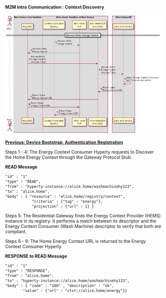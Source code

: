 #### M2M Intra Communication : Context Discovery

<!--
@startuml "m2m-intra-comm-3-discovery.png"

autonumber

!define SHOW_RuntimeA

!define SHOW_NativeAtRuntimeA

!define SHOW_SP1SandboxAtRuntimeA
!define SHOW_Protostub1AtRuntimeA
!define SHOW_ServiceProvider1HypertyAtRuntimeA
!define SHOW_ServiceProvider1RouterAtRuntimeA

!define SHOW_CoreRuntimeA
!define SHOW_MsgBUSAtRuntimeA

!define SHOW_SP1

!include runtime_objects.plantuml

== Discover Home Energy Context ==

SP1H@A -> Router1@A : discover Home\nEnergy Context

Router1@A -> BUS@A : discover Home\nEnergy Context

Proto1@A <- BUS@A : discover Home\nEnergy Context\n+Access Token

SP1 <- Proto1@A : discover Home\nEnergy Context\n+Access Token

SP1 -> SP1 : match Energy Context Consumer\nand Producer descriptors

SP1 -> Proto1@A : Return Home \nEnergy Context URL

Proto1@A -> BUS@A : Return Home \nEnergy Context URL

Router1@A <- BUS@A : Return Home \nEnergy Context URL

SP1H@A <- Router1@A : Return Home \nEnergy Context URL

@enduml
-->


![Context Discovery in M2M Intradomain Communication](m2m-intra-comm-3-discovery.png)

**[Previous: Device Bootstrap, Authentication Registration](m2m-bootstrap-auth-registration.md)**

Steps 1 - 4: The Energy Context Consumer Hyperty requests to Discover the Home Energy Context through the Gateway Protocol Stub.

**READ Message**

```
"id" : "1"
"type" : "READ",
"from" : "hyperty-instance://alice.home/washmachinehy123",
"to" : "alice.home",
"body" : { "resource" : "alice.home/registry/context", 
			"criteria" : {"tag" : "energy"},
			"projection" : {"url" : 1} }
```


Steps 5: The Residential Gateway finds the Energy Context Provider (HEMS) instance in its registry. It performs a match between its descriptor and the Energy Context Consumer (Wash Machine) descriptor to verify that both are compliant. 

Steps 6 - 9: The Home Energy Context URL is returned to the Energy Context Consumer Hyperty.

**RESPONSE to READ Message**

```
"id" : "1"
"type" : "RESPONSE",
"from" : "alice.home",
"to" : "hyperty-instance://alice.home/washmachinehy123",
"body" : { "code" : "200" , "description" : "ok",
		"value" : {"url" : "ctxt://alice.home/energy"}}
```
